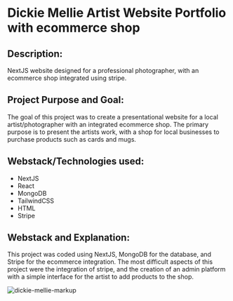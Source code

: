 <h1>Dickie Mellie Artist Website Portfolio with ecommerce shop</h1>

<h2>Description:</h2>
NextJS website designed for a professional photographer, with an ecommerce shop integrated using stripe.

<h2>Project Purpose and Goal:</h2>
The goal of this project was to create a presentational website for a local artist/photographer with an integrated ecommerce shop. The primary purpose is to present the artists work, with a shop for local businesses to purchase products such as cards and mugs.

<h2>Webstack/Technologies used:</h2>
<ul>
  <li>NextJS</li>
  <li>React</li>
  <li>MongoDB</li>
  <li>TailwindCSS</li>
  <li>HTML</li>
  <li>Stripe</li>
</ul>

<h2>Webstack and Explanation:</h2>
This project was coded using NextJS, MongoDB for the database, and Stripe for the ecommerce integration. The most difficult aspects of this project were the integration of stripe, and the creation of an admin platform with a simple interface for the artist to add products to the shop.
<p></p>

![dickie-mellie-markup](https://github.com/thecodingrunner/ecommerce-front-tailwind/assets/22331070/30cffad3-6588-40b9-b315-570047e94cc8)

